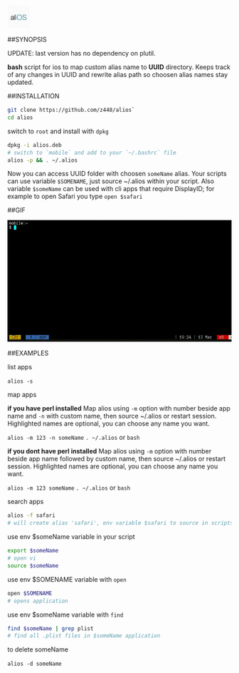![alios logo](assets/logo50x50.jpg)


##SYNOPSIS

UPDATE: last version has no dependency on plutil.

**bash** script for ios to map custom alias name to **UUID** directory. Keeps track of any changes in UUID and rewrite alias path so choosen alias names stay updated.

##INSTALLATION

```bash
git clone https://github.com/z448/alios`
cd alios
```
switch to `root` and install with `dpkg`

```bash
dpkg -i alios.deb
# switch to `mobile` and add to your `~/.bashrc` file
alios -p && . ~/.alios
```

Now you can access UUID folder with choosen `someName` alias. Your scripts can use variable `$SOMENAME`, just source ~/.alios within your script. Also variable `$someName` can be used with cli apps that require DisplayID; for example to open Safari you type `open $safari`

##GIF

![alios](https://raw.githubusercontent.com/z448/alios/master/alios.gif)

##EXAMPLES

list apps

`alios -s`

map apps

**if you have perl installed**
Map alios using `-m` option with number beside app name and `-n` with custom name, then source ~/.alios or restart session. Highlighted names are optional, you can choose any name you want.

`alios -m 123 -n someName`
`. ~/.alios` or `bash`

**if you dont have perl installed**
Map alios using `-m` option with number beside app name followed by custom name, then source ~/.alios or restart session. Highlighted names are optional, you can choose any name you want.

`alios -m 123 someName`
`. ~/.alios` or `bash`

search apps

```bash
alios -f safari
# will create alias 'safari', env variable $safari to source in scripts and env variable $SAFARI with DisplayID of safari app.
```

use env $someName variable in your script

```bash
export $someName
# open vi
source $someName
```

use env $SOMENAME variable with `open` 

```bash
open $SOMENAME
# opens application
```

use env $someName variable with `find` 

```bash
find $someName | grep plist
# find all .plist files in $someName application
```

to delete someName

`alios -d someName`
